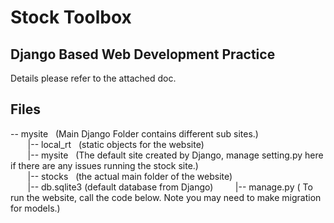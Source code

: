 # Stock Toolbox
##  **Django Based Web Development Practice**

Details please refer to the attached doc.

## Files
-- mysite   &nbsp; (Main Django Folder contains different sub sites.)  
&nbsp;&nbsp; &nbsp; &nbsp; |-- local_rt &nbsp; (static objects for the website)&nbsp;  
&nbsp; &nbsp; &nbsp; &nbsp;|-- mysite &nbsp; (The default site created by Django, manage setting.py here if there are any issues running the stock site.) &nbsp;  
&nbsp;&nbsp; &nbsp; &nbsp; |-- stocks &nbsp; (the actual main folder of the website)&nbsp;  
&nbsp;&nbsp; &nbsp; &nbsp; |-- db.sqlite3 (default database from Django)&nbsp; 
&nbsp;&nbsp; &nbsp; &nbsp; |-- manage.py ( To run the website, call the code below. Note you may need to make migration for models.)&nbsp; 

